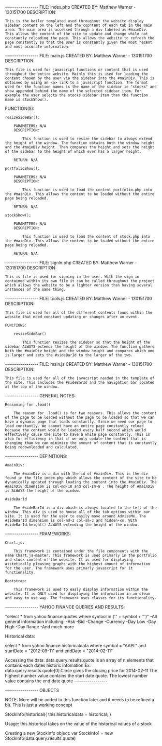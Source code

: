 *-----------------*
FILE: index.php
CREATED BY: Matthew Warner - 130151700
DESCRIPTION:
	
	This is the boiler templated used throughout the website display sidebar content on the left and the copntent of each tab in the main area. The main area is accessed through a div labeled as #mainDiv. This allows the content of the site to update and change while not constantly reloading the page. This allows the website to refresh the page constantly so that the user is constantly given the most recent and most accurate information.

*-----------------*
FILE: main.js
CREATED BY: Matthew Warner - 130151700
DESCRIPTION

	This file is used for javascript functions or content that is used throughout the entire website. Mainly this is used for loading the content chosen by the user via the sidebar into the #mainDiv. This is obtained by using an <a> link to a javascript function. The format used for the function names is the name of the sidebar ie "stocks" and show appended behind the name of the selected sidebar item. For example the user selects the stocks sidebar item than the function name is stockShow().

FUNCTION(S):

	resizeSideBar():

		PARAMETERS: N/A
		DESCRIPTION:

			This function is used to resize the sidebar to always extend the height of the window. The function obtains both the window height and the #mainDiv height. Then compares the height and sets the height of the sidebar to the height of which ever has a larger height.

		RETURN: N/A

	portfolioShow():

		PARAMETERS: N/A
		DESCRIPTION:

			This function is used to load the content portfolio.php into the #mainDiv. This allows the content to be loaded without the entire page being reloaded.

		RETURN: N/A

	stockShow();

		PARAMETERS: N/A
		DESCRIPTION:

			This function is used to load the content of stock.php into the #mainDiv. This allows the content to be loaded without the entire page being reloaded.

		RETURN: N/A

*-----------------*
FILE: signIn.php
CREATED BY: Matthew Warner - 130151700
DESCRIPTION:
	
	This is file is used for signing in the user. With the sign in contained within its own file it can be called throughout the project which allows the website to be a lighter version than having several instances of the same thing.

*-----------------*
FILE: tools.js
CREATED BY: Matthew Warner - 130151700
DESCRIPTION:
	
	This file is used for all of the different contents found within the website that need constant updating or changes after an event.

	FUNCTIONS:

		resizeSideBar()

			This function resizes the sidebar so that the height of the sidebar ALWAYS extends the height of the window. The function gathers both the #mainDiv height and the window height and compares which one is larger and sets the #sideBarId to the larger of the two.

*-----------------*
FILE: main.js
CREATED BY: Matthew Warner - 130151700
DESCRIPTION:
	
	This file is used for all of the javacsript needed in the template of the site. This includes the #sideBarId and the navigation bar located at the top of the window.

*-----------------*
GENERAL NOTES:

	Reasoning for .load()

		The reason for .load() is for two reasons. This allows the content of the page to be loaded without the page to be loaded so that we can have a dynamic page that loads constantly. Since we need our page to load constantly. We cannot have an entire page constantly reload because the content would be loaded every half second which would effectively cause the site to have a white page constantly. This is also for efficiency in that if we only update the content that is changing than we can minimize the amount of content that is constantly being redownloaded and calculated.

*-----------------*
DEFINITIONS:

	#mainDiv:

		The #mainDiv is a div with the id of #mainDiv. This is the div found in the file index.php which allows the content of the site to be dynamically updated through loading the content into the #mainDiv. The #mainDiv dimension is col-md-10 and col-sm-9 . The height of #mainDiv is ALWAYS the height of the window.

	#sideBarId

		The #sideBarId is a div which is always located to the left of the window. This div is used to house all of the tab options within our site. It is used for the user to easily move around AdviseMe. The #sideBarId dimension is col-md-2 col-sm-3 and hidden-xs. With #sideBarId.height() ALWAYS extending the height of the window.

*-----------------*
FRAMEWORKS:

	Chart.js:

		This framework is contained under the file components with the name Chart.js-master. This framework is used primarly in the portfolio and stock content of the website. It is used for displaying asstetically pleasing graphs with the highest amount of information for the user. The framework uses primarly javascript for it functionality.

	Bootstrap:

		This framework is used to easly display information within the website. It is ONLY used for displaying the information in an clean and easy to use way. The framework uses classes for its functionality. 
		

*-----------------*
YAHOO FINANCE QUERIES AND RESULTS:

"select * from yahoo.finance.quotes where symbol in ('" + symbol + "')"
	-All general information including:
	-Ask
	-Bid
	-Change
	-Currency
	-Day Low
	-Day High
	-Day Range
	-And much more

Historical data:

select * from   yahoo.finance.historicaldata
         where  symbol    = "AAPL"
         and    startDate = "2012-09-11"
         and    endDate   = "2014-02-11"
         
Accessing the data: data.query.results.quote is an array of n elements that contains each dates historic infomation
Ex: data.query.results.quote[0].Close gives the closing price for 2014-02-11
The highest number value contains the start date quote. The lowest number value contains the end date quote
*-----------------*

*-----------------*
OBJECTS

NOTE: More will be added to this function later and it needs to be refined a bit. This is just a working concept

StockInfo(historical){
this.historicaldata = historical;
}

Usage: this.historical takes on the value of the historical values of a stock

Creating a new StockInfo object:
var StockInfo1 = new StockInfo(data.query.results.quote)
